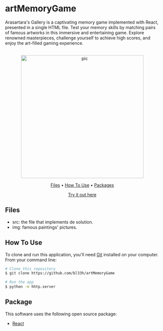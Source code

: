 # artMemoryGame
Arasartara's Gallery is a captivating memory game implemented with React, presented in a single HTML file. Test your memory skills by matching pairs of famous artworks in this immersive and entertaining game. Explore renowned masterpieces, challenge yourself to achieve high scores, and enjoy the art-filled gaming experience.

<p align="center">
  <br>
  <img src="https://i.imgur.com/ZW3EpGw.png" alt="pic" width="400">
  <br>
</p>
<p align="center" >
  <a href="#Files">Files</a> •
  <a href="#how-to-use">How To Use</a> •
  <a href="#packages">Packages</a>   
</p>
<p align="center" >
<a href="https://arasarmemory.netlify.app/">Try it out here</a> 
</p>

## Files

- src: the file that implements de solution.
- img: famous paintings' pictures.

## How To Use

To clone and run this application, you'll need [Git](https://git-scm.com) installed on your computer. From your command line:

```bash
# Clone this repository
$ git clone https://github.com/bl33h/artMemoryGame

# Run the app
$ python -m hhtp.server
```

## Package

This software uses the following open source package:

- [React](https://reactjs.org/)
